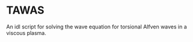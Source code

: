 # TAWAS
An idl script for solving the wave equation for torsional Alfven waves in a viscous plasma.
